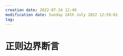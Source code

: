 ```yaml
---
creation date: 2022-07-24 12:49
modification date: Sunday 24th July 2022 12:59:01
tag:
---
```


# 正则边界断言